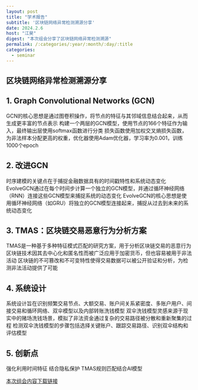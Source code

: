 ```yaml
---
layout: post
title: "学术报告"
subtitle: '区块链网络异常检测溯源分享'
date: 2024.2.6
host: "江昊"
digest: "本次组会分享了区块链网络异常检测溯源"
permalink: /:categories/:year/:month/:day/:title
categories:
  - seminar
---
```

## 区块链网络异常检测溯源分享

## 1. Graph Convolutional Networks (GCN)
GCN的核心思想是通过图卷积操作，将节点的特征与其邻域信息结合起来，从而生成更丰富的节点表示
构建一个两层的GCN模型，使用节点的166个特征作为输入，最终输出层使用softmax函数进行分类
损失函数使用加权交叉熵损失函数，为非法样本分配更高的权重，优化器使用Adam优化器，学习率为0.001，训练1000个epoch

## 2. 改进GCN
时序建模的关键点在于捕捉金融数据具有的时间戳特性和系统动态变化
EvolveGCN通过在每个时间步计算一个独立的GCN模型，并通过循环神经网络（RNN）连接这些GCN模型来捕捉系统的动态变化
EvolveGCN的核心思想是使用循环神经网络（如GRU）将独立的GCN模型连接起来，捕捉从过去到未来的系统动态变化

## 3. TMAS：区块链交易恶意行为分析方案
TMAS是一种基于多种特征模式匹配的研究方案，用于分析区块链交易的恶意行为
区块链技术因其去中心化和匿名性而被广泛应用于加密货币，但也容易被用于非法活动
区块链的不可篡改和不可变特性使得交易数据可以被公开验证和分析，为检测非法活动提供了可能

## 4. 系统设计
系统设计旨在识别频繁交易节点、大额交易、账户间关系紧密度、多账户用户、间接交易和循环网络、双伞模型以及内部转账洗钱模型
双伞洗钱模型灵感来源于现实中的赌场洗钱场景，模拟了非法资金通过复杂的交易路径被分散和重新聚集的过程
检测双伞洗钱模型的步骤包括选择关键账户、跟踪交易路径、识别双伞结构和评估模型

## 5. 创新点
强化利用时间特征
结合隐私保护
TMAS规则匹配结合AI模型


[本次组会内容下载链接](https://github.com/Lizhizhiyi/PPT/blob/main/files/20250116.pdf)
